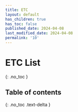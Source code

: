```yaml
---
title: ETC
layout: default
has_children: true
has_toc: false
published_date: 2024-04-08
last_modified_date: 2024-04-08
permalink: '10'
---
```


# ETC List
{: .no_toc }

## Table of contents
{: .no_toc .text-delta }